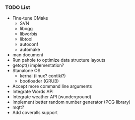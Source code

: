 ### TODO List
* Fine-tune CMake
    - SVN
    - libogg
    - libvorbis
    - libtool
    - autoconf
    - automake
* man document
* Run pahole to optimize data structure layouts
* getopt() implementation?
* Stanalone OS
    - kernal (linux? contiki?)
    - bootloader (GRUB)
* Accept more command line arguments
* Integrate Words API
* Integrate weather API (wunderground)
* Implement better random number generator (PCG library)
* mqtt?
* Add coveralls support